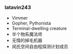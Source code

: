 ### latavin243

- Vimmer
- Gopher, Pythonista
- Terminal-dwelling creature
- 半个物系魔法师
- 无情的掉毛机器
- 闵氏空间自由程探测计划成员
